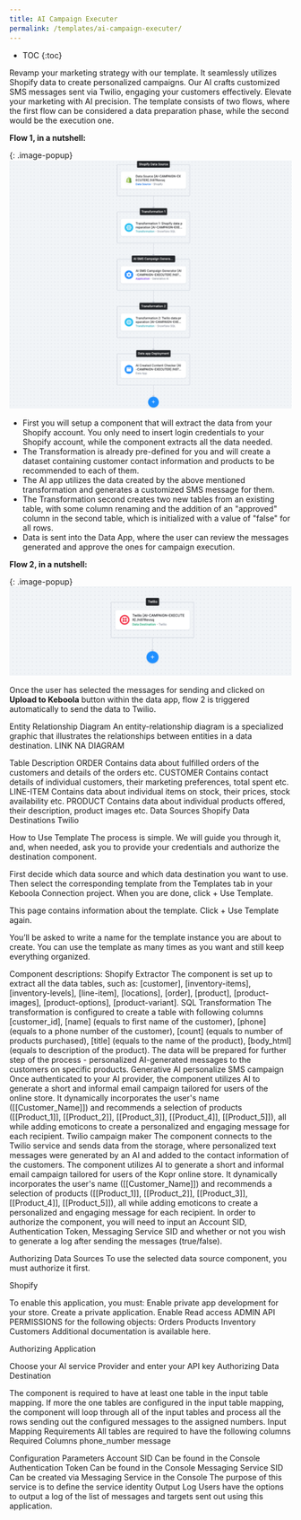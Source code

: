 ```yaml
---
title: AI Campaign Executer
permalink: /templates/ai-campaign-executer/
---
```


* TOC
{:toc}

Revamp your marketing strategy with our template. It seamlessly utilizes Shopify data to create personalized campaigns. 
Our AI crafts customized SMS messages sent via Twilio, engaging your customers effectively. Elevate your marketing with AI precision. 
The template consists of two flows, where the first flow can be considered a data preparation phase, while the second would be the execution one.

**Flow 1, in a nutshell:**

{: .image-popup}
![Flow 1](/templates/ai-campaign-executer/flow1.png)

- First you will setup a component that will extract the data from your Shopify account. You only need to insert login credentials to your Shopify account, while the component extracts all the data needed.
- The Transformation is already pre-defined for you and will create a dataset containing customer contact information and products to be recommended to each of them.
- The AI app utilizes the data created by the above mentioned transformation and generates a customized SMS message for them.
- The Transformation second creates two new tables from an existing table, with some column renaming and the addition of an "approved" column in the second table, which is initialized with a value of "false" for all rows.
- Data is sent into the Data App, where the user can review the messages generated and approve the ones for campaign execution. 

**Flow 2, in a nutshell:**

{: .image-popup}
![Flow 2](/templates/ai-campaign-executer/flow2.png)

Once the user has selected the messages for sending and clicked on **Upload to Keboola** button within the data app, 
flow 2 is triggered automatically to send the data to Twilio.

Entity Relationship Diagram
An entity-relationship diagram is a specialized graphic that illustrates the relationships between entities in a data destination. LINK NA DIAGRAM


Table Description
ORDER	Contains data about fulfilled orders of the customers and details of the orders etc.
CUSTOMER	Contains contact details of individual customers, their marketing preferences, total spent etc. 
LINE-ITEM	Contains data about individual items on stock, their prices, stock availability etc.
PRODUCT	Contains data about individual products offered, their description, product images etc.
Data Sources
Shopify
Data Destinations
Twilio

How to Use Template
The process is simple. We will guide you through it, and, when needed, ask you to provide your credentials and authorize the destination component.


First decide which data source and which data destination you want to use. Then select the corresponding template from the Templates tab in your Keboola Connection project. When you are done, click + Use Template.

This page contains information about the template. Click + Use Template again.

You’ll be asked to write a name for the template instance you are about to create. You can use the template as many times as you want and still keep everything organized.


Component descriptions:
Shopify Extractor
The component is set up to extract all the data tables, such as: [customer], [inventory-items], [inventory-levels], [line-item], [locations], [order], [product], [product-images], [product-options], [product-variant].
SQL Transformation
The transformation is configured to create a table with following columns [customer_id], [name] (equals to first name of the customer), [phone] (equals to a phone number of the customer), [count] (equals to number of products purchased), [title] (equals to the name of the product), [body_html] (equals to description of the product). The data will be prepared for further step of the process - personalized AI-generated messages to the customers on specific products.
Generative AI personalize SMS campaign
Once authenticated to your AI provider, the component utilizes AI to generate a short and informal email campaign tailored for users of the online store. It dynamically incorporates the user's name ([[Customer_Name]]) and recommends a selection of products ([[Product_1]], [[Product_2]], [[Product_3]], [[Product_4]], [[Product_5]]), all while adding emoticons to create a personalized and engaging message for each recipient.
Twilio campaign maker
The component connects to the Twilio service and sends data from the storage, where personalized text messages were generated by an AI and added to the contact information of the customers. 
The component utilizes AI to generate a short and informal email campaign tailored for users of the Kopr online store. It dynamically incorporates the user's name ([[Customer_Name]]) and recommends a selection of products ([[Product_1]], [[Product_2]], [[Product_3]], [[Product_4]], [[Product_5]]), all while adding emoticons to create a personalized and engaging message for each recipient.
In order to authorize the component, you will need to input an Account SID, Authentication Token, Messaging Service SID and whether or not you wish to generate a log after sending the messages (true/false).

Authorizing Data Sources
To use the selected data source component, you must authorize it first. 

Shopify 

To enable this application, you must:
Enable private app development for your store.
Create a private application.
Enable Read access ADMIN API PERMISSIONS for the following objects:
Orders
Products
Inventory
Customers
Additional documentation is available here.

Authorizing Application

Choose your AI service Provider and enter your API key
Authorizing Data Destination

The component is required to have at least one table in the input table mapping. If more the one tables are configured in the input table mapping, the component will loop through all of the input tables and process all the rows sending out the configured messages to the assigned numbers.
Input Mapping Requirements
All tables are required to have the following columns
Required Columns
phone_number
message

Configuration Parameters
Account SID
Can be found in the Console
Authentication Token
Can be found in the Console
Messaging Service SID
Can be created via Messaging Service in the Console
The purpose of this service is to define the service identity
Output Log
Users have the options to output a log of the list of messages and targets sent out using this application.
